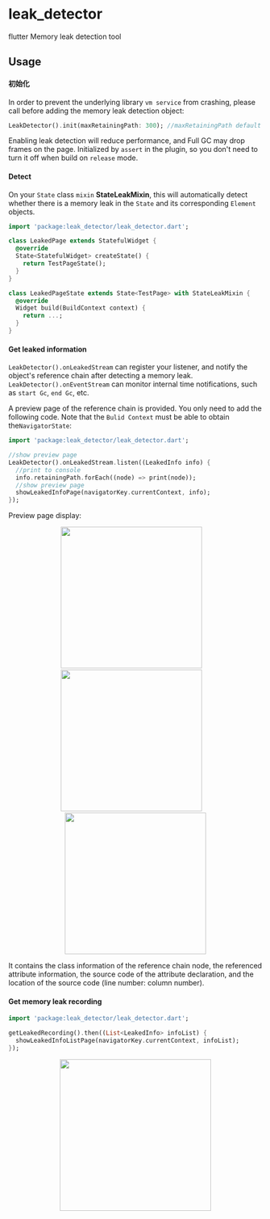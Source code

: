 # leak_detector

flutter Memory leak detection tool

## Usage

#### 初始化

In order to prevent the underlying library `vm service` from crashing, please call before adding the memory leak detection object:
```dart
LeakDetector().init(maxRetainingPath: 300); //maxRetainingPath default is 300
```
Enabling leak detection will reduce performance, and Full GC may drop frames on the page. 
Initialized by `assert` in the plugin, so you don't need to turn it off when build on `release` mode.

#### Detect

On your `State` class `mixin` **StateLeakMixin**, this will automatically detect whether there is a memory leak in the `State` and its corresponding `Element` objects.

```dart
import 'package:leak_detector/leak_detector.dart';

class LeakedPage extends StatefulWidget {
  @override
  State<StatefulWidget> createState() {
    return TestPageState();
  }
}

class LeakedPageState extends State<TestPage> with StateLeakMixin {
  @override
  Widget build(BuildContext context) {
    return ...;
  }
}
```

#### Get leaked information

`LeakDetector().onLeakedStream` can register your listener, and notify the object's reference chain after detecting a memory leak.
`LeakDetector().onEventStream` can monitor internal time notifications, such as `start Gc`, `end Gc`, etc.

A preview page of the reference chain is provided. You only need to add the following code. Note that the `Bulid Context` must be able to obtain the`NavigatorState`:

```dart
import 'package:leak_detector/leak_detector.dart';

//show preview page
LeakDetector().onLeakedStream.listen((LeakedInfo info) {
  //print to console
  info.retainingPath.forEach((node) => print(node));
  //show preview page
  showLeakedInfoPage(navigatorKey.currentContext, info);
});
```

Preview page display:

<center class="half">
  <img src="https://github.com/liujiakuoyx/leak_detector/blob/main/images/image1.png" width="280"/>&nbsp;&nbsp;&nbsp;&nbsp;<img src="https://github.com/liujiakuoyx/leak_detector/blob/main/images/image4.png" width="280"/>&nbsp;&nbsp;&nbsp;&nbsp;<img src="https://github.com/liujiakuoyx/leak_detector/blob/main/images/image2.png" width="280"/> 
</center>


It contains the class information of the reference chain node, the referenced attribute information, the source code of the attribute declaration, and the location of the source code (line number: column number).

#### Get memory leak recording

```dart
import 'package:leak_detector/leak_detector.dart';

getLeakedRecording().then((List<LeakedInfo> infoList) {
  showLeakedInfoListPage(navigatorKey.currentContext, infoList);
});
```


<center class="half">
  <img src="https://github.com/liujiakuoyx/leak_detector/blob/main/images/image3.png" width="300"/>
</center>

